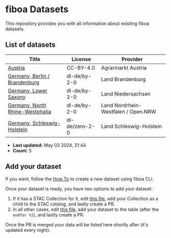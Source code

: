 
# fiboa Datasets

This repository provides you with all information about existing fiboa datasets.

## List of datasets

| Title | License | Provider |
| ----- | ------- | -------- |
| [Austria](https://data.source.coop/fiboa/austria/stac/collection.json) | CC-BY-4.0 | Agrarmarkt Austria |
| [Germany, Berlin / Brandenburg](https://data.source.coop/fiboa/de-bb/stac/collection.json) | dl-de/by-2-0 | Land Brandenburg |
| [Germany, Lower Saxony](https://data.source.coop/fiboa/de-nds/stac/collection.json) | dl-de/by-2-0 | Land Niedersachsen |
| [Germany, North Rhine-Westphalia](https://data.source.coop/fiboa/de-nrw/stac/collection.json) | dl-de/by-2-0 | Land Nordrhein-Westfalen / Open.NRW |
| [Germany, Schleswig-Holstein](https://data.source.coop/fiboa/de-sh/stac/collection.json) | dl-de/zero-2-0 | Land Schleswig-Holstein |

* **Last updated:** May 03 2024, 21:44 
* **Count:** 5

## Add your dataset

If you want, follow the [How To](HOWTO.md) to create a new dataset using fiboa CLI.

Once your dataset is ready, you have two options to add your dataset:
1. If it has a STAC Collection for it, edit [this file](https://github.com/fiboa/fiboa.github.io/edit/main/stac/catalog.json), add your Collection as a child to the STAC catalog, and lastly create a PR.
2. In all other cases, edit [this file](https://github.com/fiboa/data/edit/main/README.md.jinja), add your dataset to the table (after the `endfor %}`), and lastly create a PR.

Once the PR is merged your data will be listed here shortly after (it's updated every night).